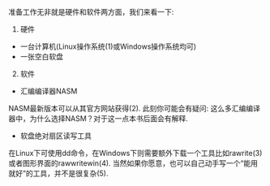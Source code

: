 
准备工作无非就是硬件和软件两方面，我们来看一下: 

1. 硬件

- 一台计算机(Linux操作系统(1)或Windows操作系统均可)
- 一张空白软盘

2. 软件

- 汇编编译器NASM

NASM最新版本可以从其官方网站获得(2). 此刻你可能会有疑问: 这么多汇编编译器中，为什么选择NASM？对于这一点本书后面会有解释. 

- 软盘绝对扇区读写工具

在Linux下可使用dd命令，在Windows下则需要额外下载一个工具比如rawrite(3)或者图形界面的rawwritewin(4). 当然如果你愿意，也可以自己动手写一个“能用就好”的工具，并不是很复杂(5). 

